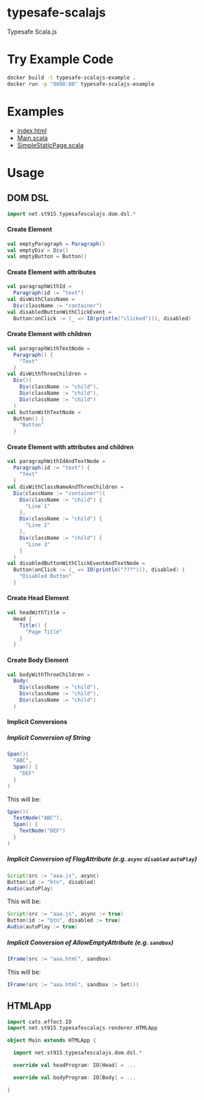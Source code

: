 # typesafe-scalajs
Typesafe Scala.js

# Try Example Code
```bash
docker build -t typesafe-scalajs-example .
docker run -p "8080:80" typesafe-scalajs-example
```

# Examples
* [index.html](https://github.com/stouma915/typesafe-scalajs/blob/main/examples/src/main/resources/index.html)
* [Main.scala](https://github.com/stouma915/typesafe-scalajs/blob/main/examples/src/main/scala/net/st915/typesafescalajs/examples/Main.scala)
* [SimpleStaticPage.scala](https://github.com/stouma915/typesafe-scalajs/blob/main/examples/src/main/scala/net/st915/typesafescalajs/examples/SimpleStaticPage.scala)

# Usage
## DOM DSL
```scala
import net.st915.typesafescalajs.dom.dsl.*
```

#### Create Element
```scala
val emptyParagraph = Paragraph()
val emptyDiv = Div()
val emptyButton = Button()
```

#### Create Element with attributes
```scala
val paragraphWithId =
  Paragraph(id := "text")
val divWithClassName =
  Div(className := "container")
val disabledButtonWithClickEvent =
  Button(onClick := (_ => IO(println("clicked"))), disabled)
```

#### Create Element with children
```scala
val paragraphWithTextNode =
  Paragraph() {
    "Text"
  }
val divWithThreeChildren =
  Div()(
    Div(className := "child"),
    Div(className := "child"),
    Div(className := "child")
  )
val buttonWithTextNode =
  Button() {
    "Button"
  }
```

#### Create Element with attributes and children
```scala
val paragraphWithIdAndTextNode =
  Paragraph(id := "text") {
    "Text"
  }
val divWithClassNameAndThreeChildren =
  Div(className := "container")(
    Div(className := "child") {
      "Line 1"
    },
    Div(className := "child") {
      "Line 2"
    },
    Div(className := "child") {
      "Line 3"
    }
  )
val disabledButtonWithClickEventAndTextNode =
  Button(onClick := (_ => IO(println("???"))), disabled) {
    "Disabled Button"
  }
```

#### Create Head Element
```scala
val headWithTitle =
  Head {
    Title() {
      "Page Title"
    }
  }
```

#### Create Body Element
```scala
val bodyWithThreeChildren =
  Body(
    Div(className := "child"),
    Div(className := "child"),
    Div(className := "child")
  )
```

#### Implicit Conversions
##### Implicit Conversion of String
```scala
Span()(
  "ABC",
  Span() {
    "DEF"
  }
)
```
This will be:
```scala
Span()(
  TextNode("ABC"),
  Span() {
    TextNode("DEF")
  }
)
```
##### Implicit Conversion of FlagAttribute (e.g. `async` `disabled` `autoPlay`)
```scala
Script(src := "aaa.js", async)
Button(id := "btn", disabled)
Audio(autoPlay)
```
This will be:
```scala
Script(src := "aaa.js", async := true)
Button(id := "btn", disabled := true)
Audio(autoPlay := true)
```
##### Implicit Conversion of AllowEmptyAttribute (e.g. `sandbox`)
```scala
IFrame(src := "aaa.html", sandbox)
```
This will be:
```scala
IFrame(src := "aaa.html", sandbox := Set())
```

## HTMLApp
```scala
import cats.effect.IO
import net.st915.typesafescalajs.renderer.HTMLApp

object Main extends HTMLApp {

  import net.st915.typesafescalajs.dom.dsl.*

  override val headProgram: IO[Head] = ...

  override val bodyProgram: IO[Body] = ...

}
```

